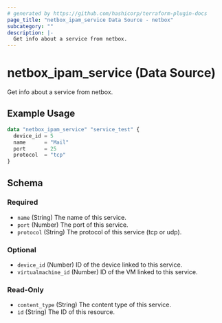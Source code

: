 ```yaml
---
# generated by https://github.com/hashicorp/terraform-plugin-docs
page_title: "netbox_ipam_service Data Source - netbox"
subcategory: ""
description: |-
  Get info about a service from netbox.
---
```


# netbox_ipam_service (Data Source)

Get info about a service from netbox.

## Example Usage

```terraform
data "netbox_ipam_service" "service_test" {
  device_id = 5
  name      = "Mail"
  port      = 25
  protocol  = "tcp"
}
```

<!-- schema generated by tfplugindocs -->
## Schema

### Required

- `name` (String) The name of this service.
- `port` (Number) The port of this service.
- `protocol` (String) The protocol of this service (tcp or udp).

### Optional

- `device_id` (Number) ID of the device linked to this service.
- `virtualmachine_id` (Number) ID of the VM linked to this service.

### Read-Only

- `content_type` (String) The content type of this service.
- `id` (String) The ID of this resource.
